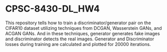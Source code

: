# CPSC-8430-DL_HW4

This repository tells how to train a discriminator/generator pair on the CIFAR10 dataset utilizing techniques from DCGAN, Wasserstein GANs, and ACGAN GANs.
And in these techniques, generator generates fake images and discriminator detects the real images. Generator and Discriminator losses during training are calculated and plotted for 20000 iterations. 
